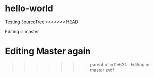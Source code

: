 # hello-world
Testing SourceTree
<<<<<<< HEAD

Editing in master

Editing Master again
=======
>>>>>>> parent of cd1e63f... Editing in master
zvdf